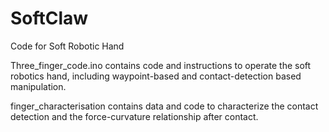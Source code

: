 # SoftClaw
Code for Soft Robotic Hand

Three_finger_code.ino contains code and instructions to operate the soft robotics hand, including waypoint-based and contact-detection based manipulation.

finger_characterisation contains data and code to characterize the contact detection and the force-curvature relationship after contact.
